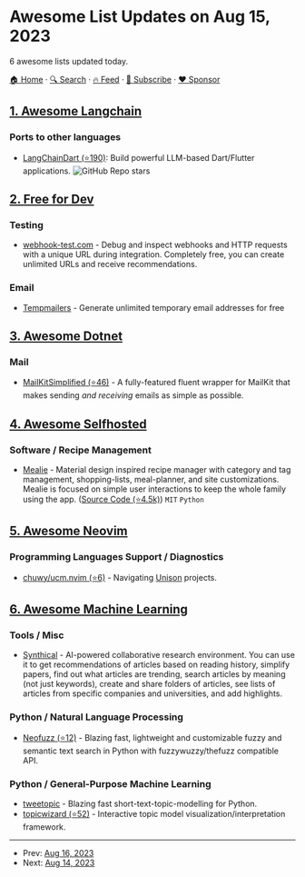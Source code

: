# Awesome List Updates on Aug 15, 2023

6 awesome lists updated today.

[🏠 Home](/README.md) · [🔍 Search](https://www.trackawesomelist.com/search/) · [🔥 Feed](https://www.trackawesomelist.com/rss.xml) · [📮 Subscribe](https://trackawesomelist.us17.list-manage.com/subscribe?u=d2f0117aa829c83a63ec63c2f&id=36a103854c) · [❤️  Sponsor](https://github.com/sponsors/theowenyoung)



## [1. Awesome Langchain](/content/kyrolabs/awesome-langchain/README.md)

### Ports to other languages

*   [LangChainDart (⭐190)](https://github.com/davidmigloz/langchain_dart): Build powerful LLM-based Dart/Flutter applications. ![GitHub Repo stars](https://img.shields.io/github/stars/davidmigloz/langchain_dart?style=social)

## [2. Free for Dev](/content/ripienaar/free-for-dev/README.md)

### Testing

*   [webhook-test.com](https://webhook-test.com) - Debug and inspect webhooks and HTTP requests with a unique URL during integration. Completely free, you can create unlimited URLs and receive recommendations.

### Email

*   [Tempmailers](https://tempmailers.com/) - Generate unlimited temporary email addresses for free

## [3. Awesome Dotnet](/content/quozd/awesome-dotnet/README.md)

### Mail

*   [MailKitSimplified (⭐46)](https://github.com/danzuep/MailKitSimplified) - A fully-featured fluent wrapper for MailKit that makes sending *and receiving* emails as simple as possible.

## [4. Awesome Selfhosted](/content/awesome-selfhosted/awesome-selfhosted/README.md)

### Software / Recipe Management

*   [Mealie](https://nightly.mealie.io/) - Material design inspired recipe manager with category and tag management, shopping-lists, meal-planner, and site customizations. Mealie is focused on simple user interactions to keep the whole family using the app. ([Source Code (⭐4.5k)](https://github.com/mealie-recipes/mealie)) `MIT` `Python`

## [5. Awesome Neovim](/content/rockerBOO/awesome-neovim/README.md)

### Programming Languages Support / Diagnostics

*   [chuwy/ucm.nvim (⭐6)](https://github.com/chuwy/ucm.nvim) - Navigating [Unison](https://unison-lang.org/) projects.

## [6. Awesome Machine Learning](/content/josephmisiti/awesome-machine-learning/README.md)

### Tools / Misc

*   [Synthical](https://synthical.com) - AI-powered collaborative research environment. You can use it to get recommendations of articles based on reading history, simplify papers, find out what articles are trending, search articles by meaning (not just keywords), create and share folders of articles, see lists of articles from specific companies and universities, and add highlights.

### Python / Natural Language Processing

*   [Neofuzz (⭐12)](https://github.com/x-tabdeveloping/neofuzz) - Blazing fast, lightweight and customizable fuzzy and semantic text search in Python with fuzzywuzzy/thefuzz compatible API.

### Python / General-Purpose Machine Learning

*   [tweetopic](https://centre-for-humanities-computing.github.io/tweetopic/) - Blazing fast short-text-topic-modelling for Python.
*   [topicwizard (⭐52)](https://github.com/x-tabdeveloping/topic-wizard) - Interactive topic model visualization/interpretation framework.

---

- Prev: [Aug 16, 2023](/content/2023/08/16/README.md)
- Next: [Aug 14, 2023](/content/2023/08/14/README.md)